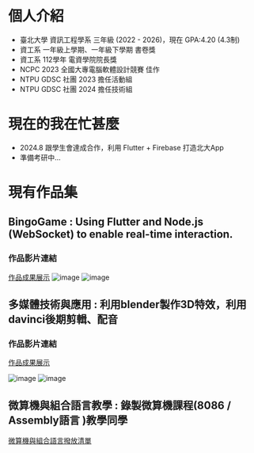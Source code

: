 # 個人介紹
- 臺北大學 資訊工程學系 三年級 (2022 - 2026)，現在 GPA:4.20 (4.3制) 
- 資工系 一年級上學期、一年級下學期 書卷獎
- 資工系 112學年 電資學院院長獎
- NCPC 2023 全國大專電腦軟體設計競賽 佳作
- NTPU GDSC 社團 2023 擔任活動組
- NTPU GDSC 社團 2024 擔任技術組

# 現在的我在忙甚麼
- 2024.8 跟學生會達成合作，利用 Flutter + Firebase 打造北大App
- 準備考研中...

# 現有作品集
## BingoGame : Using Flutter and Node.js (WebSocket) to enable real-time interaction.
### 作品影片連結
[作品成果展示](https://www.youtube.com/watch?v=WQUq8-bHKJE&t)
![image](https://github.com/user-attachments/assets/425e88f1-2fd8-426b-8920-5aa13523bc71)
![image](https://github.com/user-attachments/assets/c1b14fb9-2575-4245-a00f-6a9e7a879d4f)


## 多媒體技術與應用 : 利用blender製作3D特效，利用davinci後期剪輯、配音 

### 作品影片連結
[作品成果展示](https://www.youtube.com/watch?v=zgRUebi1H8c&t)

![image](https://github.com/user-attachments/assets/d67dd982-4ab9-4eb8-a4f0-e1baebd0f3b1)
![image](https://github.com/user-attachments/assets/f577cbea-1b58-496f-9ed1-56cd8bc88ad8)

## 微算機與組合語言教學 : 錄製微算機課程(8086 / Assembly語言 )教學同學
[微算機與組合語言撥放清單](https://www.youtube.com/playlist?list=PLAlP_YSrtW1hNbKXAfN93HIXXW4EyQDzW)
